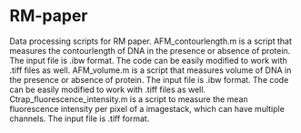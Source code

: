 # RM-paper
Data processing scripts for RM paper.
AFM_contourlength.m is a script that measures the contourlength of DNA in the presence or absence of protein. The input file is .ibw format. The code can be easily modified to work with .tiff files as well. 
AFM_volume.m is a script that measures volume of DNA in the presence or absence of protein. The input file is .ibw format. The code can be easily modified to work with .tiff files as well. 
Ctrap_fluorescence_intensity.m is a script to measure the mean fluorescence intensity per pixel of a imagestack, which can have multiple channels. The input file is .tiff format.
